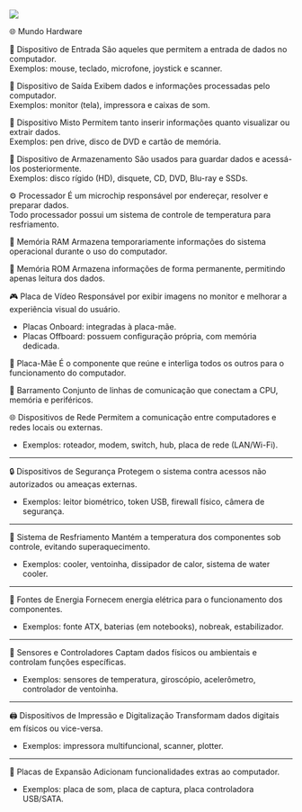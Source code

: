 #

<img src="https://cdn.mos.cms.futurecdn.net/CCRppuwU2of3okGkhAmeHT-1200-80.jpg">
<title><h1>mundo-hardware</h1></title>

🌐 Mundo Hardware

🔽 Dispositivo de Entrada
São aqueles que permitem a entrada de dados no computador.  
Exemplos: mouse, teclado, microfone, joystick e scanner.

🔼 Dispositivo de Saída
Exibem dados e informações processadas pelo computador.  
Exemplos: monitor (tela), impressora e caixas de som.

🔁 Dispositivo Misto
Permitem tanto inserir informações quanto visualizar ou extrair dados.  
Exemplos: pen drive, disco de DVD e cartão de memória.

💾 Dispositivo de Armazenamento
São usados para guardar dados e acessá-los posteriormente.  
Exemplos: disco rígido (HD), disquete, CD, DVD, Blu-ray e SSDs.

⚙️ Processador
É um microchip responsável por endereçar, resolver e preparar dados.  
Todo processador possui um sistema de controle de temperatura para resfriamento.

🧠 Memória RAM
Armazena temporariamente informações do sistema operacional durante o uso do computador.

🧱 Memória ROM
Armazena informações de forma permanente, permitindo apenas leitura dos dados.

🎮 Placa de Vídeo
Responsável por exibir imagens no monitor e melhorar a experiência visual do usuário.  
- Placas Onboard: integradas à placa-mãe.  
- Placas Offboard: possuem configuração própria, com memória dedicada.

🧩 Placa-Mãe
É o componente que reúne e interliga todos os outros para o funcionamento do computador.

🔌 Barramento
Conjunto de linhas de comunicação que conectam a CPU, memória e periféricos.


🌐 Dispositivos de Rede
Permitem a comunicação entre computadores e redes locais ou externas.
- Exemplos: roteador, modem, switch, hub, placa de rede (LAN/Wi-Fi).

---

🔒 Dispositivos de Segurança
Protegem o sistema contra acessos não autorizados ou ameaças externas.
- Exemplos: leitor biométrico, token USB, firewall físico, câmera de segurança.

---

🧊 Sistema de Resfriamento
Mantém a temperatura dos componentes sob controle, evitando superaquecimento.
- Exemplos: cooler, ventoinha, dissipador de calor, sistema de water cooler.

---

🔋 Fontes de Energia
Fornecem energia elétrica para o funcionamento dos componentes.
- Exemplos: fonte ATX, baterias (em notebooks), nobreak, estabilizador.

---

🧭 Sensores e Controladores
Captam dados físicos ou ambientais e controlam funções específicas.
- Exemplos: sensores de temperatura, giroscópio, acelerômetro, controlador de ventoinha.

---

🖨️ Dispositivos de Impressão e Digitalização
Transformam dados digitais em físicos ou vice-versa.
- Exemplos: impressora multifuncional, scanner, plotter.

---

🧰 Placas de Expansão
Adicionam funcionalidades extras ao computador.
- Exemplos: placa de som, placa de captura, placa controladora USB/SATA.
